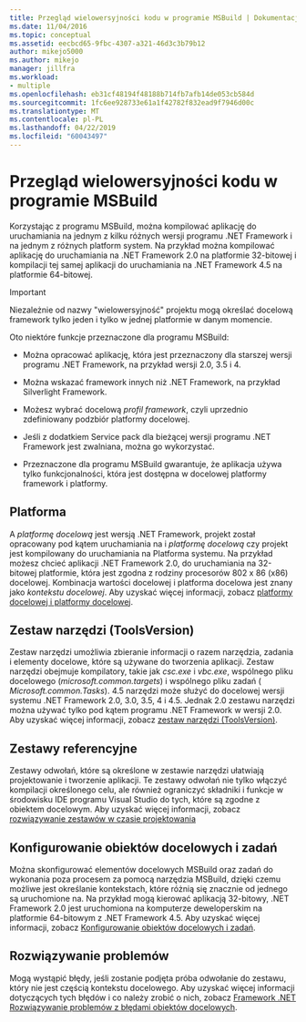 ```yaml
---
title: Przegląd wielowersyjności kodu w programie MSBuild | Dokumentacja firmy Microsoft
ms.date: 11/04/2016
ms.topic: conceptual
ms.assetid: eecbcd65-9fbc-4307-a321-46d3c3b79b12
author: mikejo5000
ms.author: mikejo
manager: jillfra
ms.workload:
- multiple
ms.openlocfilehash: eb31cf48194f48188b714fb7afb14de053cb584d
ms.sourcegitcommit: 1fc6ee928733e61a1f42782f832ead9f7946d00c
ms.translationtype: MT
ms.contentlocale: pl-PL
ms.lasthandoff: 04/22/2019
ms.locfileid: "60043497"
---
```

# <a name="msbuild-multitargeting-overview"></a>Przegląd wielowersyjności kodu w programie MSBuild
Korzystając z programu MSBuild, można kompilować aplikację do uruchamiania na jednym z kilku różnych wersji programu .NET Framework i na jednym z różnych platform system. Na przykład można kompilować aplikację do uruchamiania na .NET Framework 2.0 na platformie 32-bitowej i kompilacji tej samej aplikacji do uruchamiania na .NET Framework 4.5 na platformie 64-bitowej.

> [!IMPORTANT]
>  Niezależnie od nazwy "wielowersyjność" projektu mogą określać docelową framework tylko jeden i tylko w jednej platformie w danym momencie.

 Oto niektóre funkcje przeznaczone dla programu MSBuild:

- Można opracować aplikację, która jest przeznaczony dla starszej wersji programu .NET Framework, na przykład wersji 2.0, 3.5 i 4.

- Można wskazać framework innych niż .NET Framework, na przykład Silverlight Framework.

- Możesz wybrać docelową *profil framework*, czyli uprzednio zdefiniowany podzbiór platformy docelowej.

- Jeśli z dodatkiem Service pack dla bieżącej wersji programu .NET Framework jest zwalniana, można go wykorzystać.

- Przeznaczone dla programu MSBuild gwarantuje, że aplikacja używa tylko funkcjonalności, która jest dostępna w docelowej platformy framework i platformy.

## <a name="target-framework-and-platform"></a>Platforma
 A *platformę docelową* jest wersją .NET Framework, projekt został opracowany pod kątem uruchamiania na i *platformę docelową* czy projekt jest kompilowany do uruchamiania na Platforma systemu.  Na przykład możesz chcieć aplikacji .NET Framework 2.0, do uruchamiania na 32-bitowej platformie, która jest zgodna z rodziny procesorów 802 x 86 (x86) docelowej. Kombinacja wartości docelowej i platforma docelowa jest znany jako *kontekstu docelowej*. Aby uzyskać więcej informacji, zobacz [platformy docelowej i platformy docelowej](../msbuild/msbuild-target-framework-and-target-platform.md).

## <a name="toolset-toolsversion"></a>Zestaw narzędzi (ToolsVersion)
 Zestaw narzędzi umożliwia zbieranie informacji o razem narzędzia, zadania i elementy docelowe, które są używane do tworzenia aplikacji. Zestaw narzędzi obejmuje kompilatory, takie jak *csc.exe* i *vbc.exe*, wspólnego pliku docelowego (*microsoft.common.targets*) i wspólnego pliku zadań ( *Microsoft.common.Tasks*). 4.5 narzędzi może służyć do docelowej wersji systemu .NET Framework 2.0, 3.0, 3.5, 4 i 4.5. Jednak 2.0 zestawu narzędzi można używać tylko pod kątem programu .NET Framework w wersji 2.0. Aby uzyskać więcej informacji, zobacz [zestaw narzędzi (ToolsVersion)](../msbuild/msbuild-toolset-toolsversion.md).

## <a name="reference-assemblies"></a>Zestawy referencyjne
 Zestawy odwołań, które są określone w zestawie narzędzi ułatwiają projektowanie i tworzenie aplikacji. Te zestawy odwołań nie tylko włączyć kompilacji określonego celu, ale również ograniczyć składniki i funkcje w środowisku IDE programu Visual Studio do tych, które są zgodne z obiektem docelowym. Aby uzyskać więcej informacji, zobacz [rozwiązywanie zestawów w czasie projektowania](../msbuild/resolving-assemblies-at-design-time.md)

## <a name="configure-targets-and-tasks"></a>Konfigurowanie obiektów docelowych i zadań
 Można skonfigurować elementów docelowych MSBuild oraz zadań do wykonania poza procesem za pomocą narzędzia MSBuild, dzięki czemu możliwe jest określanie kontekstach, które różnią się znacznie od jednego są uruchomione na.  Na przykład mogą kierować aplikacją 32-bitowy, .NET Framework 2.0 jest uruchomiona na komputerze deweloperskim na platformie 64-bitowym z .NET Framework 4.5. Aby uzyskać więcej informacji, zobacz [Konfigurowanie obiektów docelowych i zadań](../msbuild/configuring-targets-and-tasks.md).

## <a name="troubleshooting"></a>Rozwiązywanie problemów
 Mogą wystąpić błędy, jeśli zostanie podjęta próba odwołanie do zestawu, który nie jest częścią kontekstu docelowego. Aby uzyskać więcej informacji dotyczących tych błędów i co należy zrobić o nich, zobacz [Framework .NET Rozwiązywanie problemów z błędami obiektów docelowych](../msbuild/troubleshooting-dotnet-framework-targeting-errors.md).